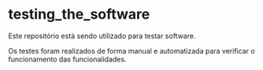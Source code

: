 # testing_the_software

Este repositório está sendo utilizado para testar software.

Os testes foram realizados de forma manual e automatizada para verificar o funcionamento das funcionalidades.
